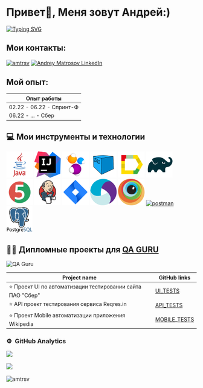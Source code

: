 <h1>Привет👋, Меня зовут Андрей:) </h1>

[![Typing SVG](https://readme-typing-svg.herokuapp.com?color=%2336BCF7&lines=Manual+QA+Engineer+->+AQA+Engineer)](https://git.io/typing-svg)

## Мои контакты:
<a href="https://telegram.com/amtrsv/" target="blank"><img align="center" alt="amtrsv" height="50"
src="https://img.icons8.com/fluency/48/000000/telegram-app.png" width="50"/></a><a target="_blank"/></a>
<a href="https://www.linkedin.com/in/amtrsv/" target="blank"><img align="center" alt="Andrey Matrosov LinkedIn" height="65" 
src="https://img.icons8.com/plasticine/100/000000/linkedin.png" width="65"/></a>


## Мой опыт:
|      Опыт работы                                                              |
|------------------------------------------------------------------------------ |
|  02.22 - 06.22 - Спринт-Ф                                                     |
|  06.22 - ... - Сбер                                                             | 



## :computer: Мои инструменты и технологии
 <p align="left">
<a href="https://www.java.com/"><img src="/media/java.svg" width="70" height="70"  alt="Java"/></a>
<a href="https://www.jetbrains.com/idea/"><img src="media/IJ.svg" width="70" height="70"  alt="IDEA"/></a>
<a href="https://www.selenide.org/"><img src="media/Selenide.svg" width="70" height="70" alt="Selenide" title="Selenide"/></a> 
<a href="https://aerokube.com/selenoid/"><img src="media/Selenoid.svg" width="70" height="70"  alt="Selenoid"/></a>
<a href="https://github.com/allure-framework"><img src="media/allure.svg" width="70" height="70"  alt="Allure"/></a>
<a href="https://gradle.org/"><img src="media/gradle.svg" width="70" height="70"  alt="Gradle"/></a>
<a href="https://junit.org/junit5/"><img src="media/jUnit5.svg" width="70" height="70"  alt="JUnit 5"/></a>
<a href="https://www.jenkins.io/"><img src="media/jenkins.svg" width="70" height="70"  alt="Jenkins"/></a>
<a href="https://www.atlassian.com/software/jira/"><img src="media/Jira.svg" width="70" height="70" alt="Jira" title="Jira"/></a> 
<a href="https://appium.io/docs/en/latest/"><img src="media/appium.svg" width="70" height="70" alt="Appium" title="Appium"/></a> 
<a href="https://www.browserstack.com/"><img src="media/Browserstack.svg" width="70" height="70" alt="BrowserStack" title="BrowserStack"/></a>
<a href="https://postman.com" target="_blank" rel="noreferrer"> <img src="https://www.vectorlogo.zone/logos/getpostman/getpostman-icon.svg" alt="postman" width="70" height="70"/> </a>
<a href="https://www.postgresql.org" target="_blank" rel="noreferrer"> <img src="https://raw.githubusercontent.com/devicons/devicon/master/icons/postgresql/postgresql-original-wordmark.svg" alt="postgresql" width="70" height="70"/> </a>
</p>

## :man_student: Дипломные проекты для [QA GURU](https://qa.guru/)

<p align="left">  
 <img src="https://avatars.githubusercontent.com/u/65260527?s=200&v=4" title="QA Guru" alt="QA Guru" width="70" height="70"/>&nbsp;
</p>
 
  |      Project name                                                                |                   GitHub links                                   
  |--------------------------------------------------------------------------------- |-----------------------------------------------------------------------|
  |  :star:    Проект UI по автоматизации тестировании сайта ПАО "Сбер"              |   [UI_TESTS](https://github.com/тутПокаПусто)                         |  
  |  :star:    API проект тестирования  сервиса Reqres.in                            |   [API_TESTS](https://github.com/тутПокаПусто)                        |  
  |  :star:    Проект Mobile автоматизации приложения Wikipedia                      |   [MOBILE_TESTS](https://github.com/тутПокаПусто)                     |  






### ⚙️ &nbsp;GitHub Analytics

![](https://github-profile-summary-cards.vercel.app/api/cards/repos-per-language?username=amtrsv&theme=solarized_dark)

![](https://github-profile-summary-cards.vercel.app/api/cards/stats?username=amtrsv&theme=solarized_dark)

![amtrsv](https://github-readme-stats.vercel.app/api/top-langs/?username=amtrsv&layout=compact&theme=onedark)
